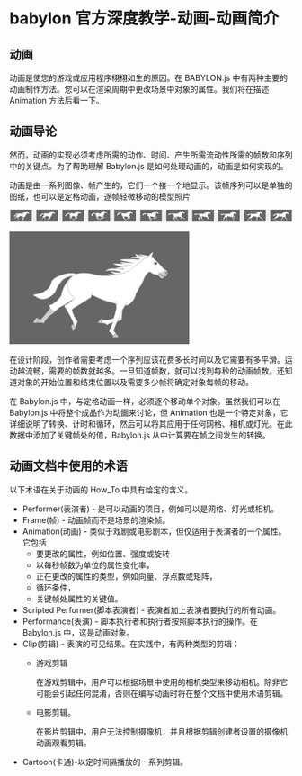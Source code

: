 # babylon 官方深度教学-动画-动画简介
## 动画
动画是使您的游戏或应用程序栩栩如生的原因。在 BABYLON.js 中有两种主要的动画制作方法。您可以在渲染周期中更改场景中对象的属性。我们将在描述 Animation 方法后看一下。
## 动画导论
然而，动画的实现必须考虑所需的动作、时间、产生所需流动性所需的帧数和序列中的关键点。为了帮助理解 Babylon.js 是如何处理动画的，动画是如何实现的。

动画是由一系列图像、帧产生的，它们一个接一个地显示。该帧序列可以是单独的图纸，也可以是定格动画，逐帧轻微移动的模型照片

![](./pic/horse_frames.jpeg)

![](./pic/Horse_gif_slow.gif)

在设计阶段，创作者需要考虑一个序列应该花费多长时间以及它需要有多平滑。运动越流畅，需要的帧数就越多。一旦知道帧数，就可以找到每秒的动画帧数。还知道对象的开始位置和结束位置以及需要多少帧将确定对象每帧的移动。

在 Babylon.js 中，与定格动画一样，必须逐个移动单个对象。虽然我们可以在 Babylon.js 中将整个成品作为动画来讨论，但 Animation 也是一个特定对象，它详细说明了转换、计时和循环，然后可以将其应用于任何网格、相机或灯光。在此数据中添加了关键帧处的值，Babylon.js 从中计算要在帧之间发生的转换。
## 动画文档中使用的术语
以下术语在关于动画的 How_To 中具有给定的含义。

- Performer(表演者) - 是可以动画的项目，例如可以是网格、灯光或相机。
- Frame(帧) - 动画帧而不是场景的渲染帧。
- Animation(动画) - 类似于戏剧或电影剧本，但仅适用于表演者的一个属性。它包括
	- 要更改的属性，例如位置、强度或旋转
	- 以每秒帧数为单位的属性变化率，
	- 正在更改的属性的类型，例如向量、浮点数或矩阵，
	- 循环条件，
	- 关键帧处属性的关键值。
- Scripted Performer(脚本表演者) - 表演者加上表演者要执行的所有动画。
- Performance(表演) - 脚本执行者和执行者按照脚本执行的操作。在 Babylon.js 中，这是动画对象。
- Clip(剪辑) - 表演的可见结果。在实践中，有两种类型的剪辑： 
	- 游戏剪辑

		在游戏剪辑中，用户可以根据场景中使用的相机类型来移动相机。除非它可能会引起任何混淆，否则在编写动画时将在整个文档中使用术语剪辑。
	- 电影剪辑。
	
		在影片剪辑中，用户无法控制摄像机，并且根据剪辑创建者设置的摄像机动画观看剪辑。
- Cartoon(卡通)-以定时间隔播放的一系列剪辑。
